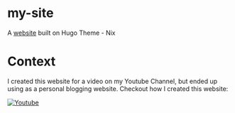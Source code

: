 # my-site

A [website](https://justaashu.netlify.app/) built on Hugo Theme - Nix

# Context

I created this website for a video on my Youtube Channel, but ended up using as a personal blogging website.
Checkout how I created this website:

[![Youtube](https://img.youtube.com/vi/8FpuApTji10/hqdefault.jpg)](https://youtu.be/8FpuApTji10)
